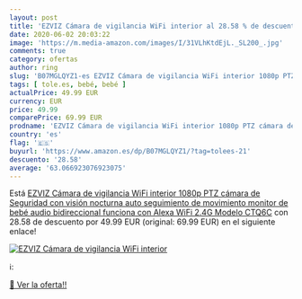 ```yaml
---
layout: post
title: 'EZVIZ Cámara de vigilancia WiFi interior al 28.58 % de descuento'
date: 2020-06-02 20:03:22
image: 'https://m.media-amazon.com/images/I/31VLhKtdEjL._SL200_.jpg'
comments: true
category: ofertas
author: ring
slug: 'B07MGLQYZ1-es EZVIZ Cámara de vigilancia WiFi interior 1080p PTZ cámara...'
tags: [ tole.es, bebé, bebé ]
actualPrice: 49.99 EUR
currency: EUR
price: 49.99
comparePrice: 69.99 EUR
prodname: 'EZVIZ Cámara de vigilancia WiFi interior 1080p PTZ cámara de Seguridad con visión nocturna auto seguimiento de movimiento monitor de bebé  audio bidireccional funciona con Alexa WiFi 2.4G Modelo CTQ6C'
country: 'es'
flag: '🇪🇸'
buyurl: 'https://www.amazon.es/dp/B07MGLQYZ1/?tag=tolees-21'
descuento: '28.58'
average: '63.066923076923075'
---
```


Está [EZVIZ Cámara de vigilancia WiFi interior 1080p PTZ cámara de Seguridad con visión nocturna auto seguimiento de movimiento monitor de bebé  audio bidireccional funciona con Alexa WiFi 2.4G Modelo CTQ6C](https://www.amazon.es/dp/B07MGLQYZ1/?tag=tolees-21) con 28.58 de descuento por 49.99 EUR (original: 69.99 EUR) en el siguiente enlace!

[![EZVIZ Cámara de vigilancia WiFi interior](https://m.media-amazon.com/images/I/31VLhKtdEjL._SL200_.jpg)](https://www.amazon.es/dp/B07MGLQYZ1/?tag=tolees-21)

ℹ️:


[🛒 Ver la oferta!!](https://www.amazon.es/dp/B07MGLQYZ1/?tag=tolees-21)
